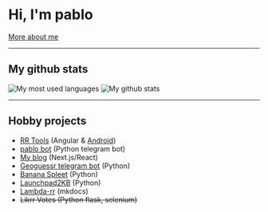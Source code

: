 # Hi, I'm pablo


[More about me](https://www.pablob.eu/)


* * *
## My github stats

<picture>
  <img alt="My most used languages" src="https://github-readme-stats.vercel.app/api/top-langs?username=pbl0&hide=hack,tsql,php,swift,ruby&layout=compact&langs_count=8&theme=github_dark">
</picture>
<picture>
  <img alt="My github stats" src="https://github-readme-stats.vercel.app/api?username=pbl0&theme=github_dark&show_icons=true&count_private=true">
</picture>

* * *

## Hobby projects
- [RR Tools](https://rr-tools.eu) (Angular & [Android](https://play.google.com/store/apps/details?id=eu.rrtools.app))
- [pablo bot](https://t.me/rrpablobot) (Python telegram bot)
- [My blog](https://www.pablob.eu/) (Next.js/React)
- [Geoguessr telegram bot](https://www.pablob.eu/posts/geoguessr-random-bot) (Python)
- [Banana Spleet](https://github.com/pbl0/banana_spleet) (Python)
- [Launchpad2KB](https://github.com/pbl0/Laundpad2KB) (Python)
- [Lambda-rr](https://pbl0.github.io/lambda-rr/) (mkdocs)
- ~~Likrr Votes (Python flask, selenium)~~ 
